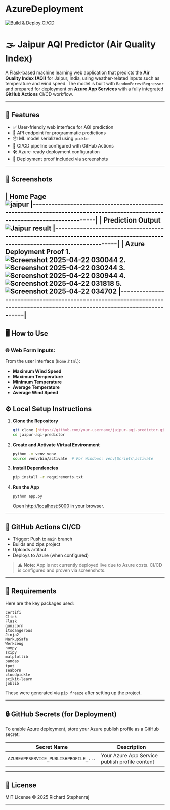 # AzureDeployment
[![Build & Deploy CI/CD](https://img.shields.io/badge/build%20&%20deploy%20ci%2Fcd-pass-brightgreen)](https://github.com/boomshineking/Azure-ML-Deployment/actions/runs/14585266147)


# 🌫️ Jaipur AQI Predictor (Air Quality Index)

A Flask-based machine learning web application that predicts the **Air Quality Index (AQI)** for Jaipur, India, using weather-related inputs such as temperature and wind speed. The model is built with `RandomForestRegressor` and prepared for deployment on **Azure App Services** with a fully integrated **GitHub Actions** CI/CD workflow.

---

## 🧠 Features

- ✅ User-friendly web interface for AQI prediction
- 🔁 API endpoint for programmatic predictions
- 📦 ML model serialized using `pickle`
- 🚀 CI/CD pipeline configured with GitHub Actions
- 🛠️ Azure-ready deployment configuration
- 📸 Deployment proof included via screenshots

---

## 📸 Screenshots

| Home Page     
![jaipur](https://github.com/user-attachments/assets/28571218-5cc5-4e9c-a189-70bb5c42a2fd)
|--------------------------------------------------------------------------------------------------------------------------|
| Prediction Output      
![Jaipur result](https://github.com/user-attachments/assets/2fe3e34f-46b0-4126-80fd-fef3e5ee9135)
|--------------------------------------------------------------------------------------------------------------------------|
| Azure Deployment Proof 
1.![Screenshot 2025-04-22 030044](https://github.com/user-attachments/assets/f8425b28-a1c4-4ee1-8591-60d26bfbcbc3)
2.![Screenshot 2025-04-22 030244](https://github.com/user-attachments/assets/fb8c736f-61f0-4146-bd09-5682ca102a59)
3.![Screenshot 2025-04-22 030944](https://github.com/user-attachments/assets/c54802cd-37f9-4972-a733-2dab8d02ad87)
4.![Screenshot 2025-04-22 031818](https://github.com/user-attachments/assets/7b5561b7-c7c7-4263-b42f-072a6d199eb7)
5.![Screenshot 2025-04-22 034702](https://github.com/user-attachments/assets/408792d8-b0d6-40a4-8143-b03b17c1f879)
|--------------------------------------------------------------------------------------------------------------------------|
---

## 🖥️ How to Use

### 🌐 Web Form Inputs:

From the user interface (`home.html`):

- **Maximum Wind Speed**
- **Maximum Temperature**
- **Minimum Temperature**
- **Average Temperature**
- **Average Wind Speed**
## ⚙️ Local Setup Instructions

1. **Clone the Repository**
   ```bash
   git clone [https://github.com/your-username/jaipur-aqi-predictor.git](https://github.com/boomshineking/Azure-ML-Deployment)
   cd jaipur-aqi-predictor
   ```

2. **Create and Activate Virtual Environment**
   ```bash
   python -m venv venv
   source venv/bin/activate  # For Windows: venv\Scripts\activate
   ```

3. **Install Dependencies**
   ```bash
   pip install -r requirements.txt
   ```

4. **Run the App**
   ```bash
   python app.py
   ```

   Open [http://localhost:5000](http://localhost:5000) in your browser.

---

## 🤖 GitHub Actions CI/CD

- Trigger: Push to `main` branch
- Builds and zips project
- Uploads artifact
- Deploys to Azure (when configured)
  
> ⚠️ **Note:** App is not currently deployed live due to Azure costs. CI/CD is configured and proven via screenshots.

---

## 📜 Requirements

Here are the key packages used:

```
certifi
Click
Flask
gunicorn
itsdangerous
Jinja2
MarkupSafe
Werkzeug
numpy
scipy
matplotlib
pandas
tpot
seaborn
cloudpickle
scikit-learn
joblib
```

These were generated via `pip freeze` after setting up the project.

---

## 🔒 GitHub Secrets (for Deployment)

To enable Azure deployment, store your Azure publish profile as a GitHub secret:

| Secret Name | Description |
|-------------|-------------|
| `AZUREAPPSERVICE_PUBLISHPROFILE_...` | Your Azure App Service publish profile content |

---

## 📄 License

MIT License © 2025 Richard Stephenraj

---


